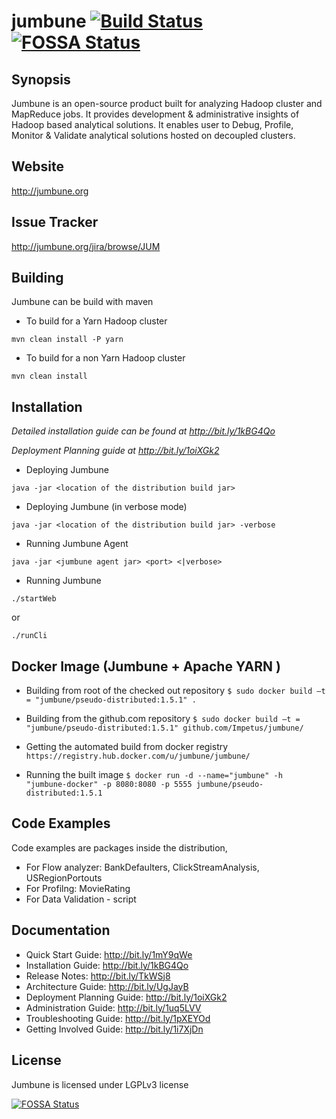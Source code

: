 jumbune [![Build Status](https://travis-ci.org/Impetus/jumbune.svg?branch=master)](https://travis-ci.org/Impetus/jumbune)
[![FOSSA Status](https://app.fossa.io/api/projects/git%2Bgithub.com%2FImpetus%2Fjumbune.svg?type=shield)](https://app.fossa.io/projects/git%2Bgithub.com%2FImpetus%2Fjumbune?ref=badge_shield)
=======

## Synopsis

Jumbune is an open-source product built for analyzing Hadoop cluster and MapReduce jobs. It provides development & administrative insights of Hadoop based analytical solutions. It enables user to Debug, Profile, Monitor & Validate analytical solutions hosted on decoupled clusters.

## Website
http://jumbune.org

## Issue Tracker
http://jumbune.org/jira/browse/JUM

## Building

Jumbune can be build with maven

- To build for a Yarn Hadoop cluster

 `mvn clean install -P yarn`

- To build for a non Yarn Hadoop cluster

 `mvn clean install`

## Installation

_Detailed installation guide can be found at http://bit.ly/1kBG4Qo_

_Deployment Planning guide at http://bit.ly/1oiXGk2_

- Deploying Jumbune

`java -jar <location of the distribution build jar>`

- Deploying Jumbune (in verbose mode)

`java -jar <location of the distribution build jar> -verbose`

- Running Jumbune Agent

`java -jar <jumbune agent jar> <port> <|verbose>`

- Running Jumbune

`./startWeb`

or

`./runCli`

## Docker Image (Jumbune + Apache YARN )

- Building from root of the checked out repository
`$ sudo docker build –t = "jumbune/pseudo-distributed:1.5.1" .`

- Building from the github.com repository
`$ sudo docker build –t = "jumbune/pseudo-distributed:1.5.1" github.com/Impetus/jumbune/`

- Getting the automated build from docker registry
`https://registry.hub.docker.com/u/jumbune/jumbune/`

- Running the built image
`$ docker run -d --name="jumbune" -h "jumbune-docker" -p 8080:8080 -p 5555 jumbune/pseudo-distributed:1.5.1`

## Code Examples

Code examples are packages inside the distribution,

- For Flow analyzer: BankDefaulters, ClickStreamAnalysis, USRegionPortouts
- For Profilng: MovieRating
- For Data Validation - script

## Documentation
- Quick Start Guide: http://bit.ly/1mY9qWe
- Installation Guide: http://bit.ly/1kBG4Qo
- Release Notes: http://bit.ly/TkWSj8
- Architecture Guide: http://bit.ly/UgJayB
- Deployment Planning Guide: http://bit.ly/1oiXGk2
- Administration Guide: http://bit.ly/1uq5LVV
- Troubleshooting Guide: http://bit.ly/1pXEYOd
- Getting Involved Guide: http://bit.ly/1i7XjDn

## License

Jumbune is licensed under LGPLv3 license


[![FOSSA Status](https://app.fossa.io/api/projects/git%2Bgithub.com%2FImpetus%2Fjumbune.svg?type=large)](https://app.fossa.io/projects/git%2Bgithub.com%2FImpetus%2Fjumbune?ref=badge_large)